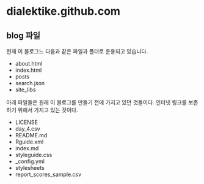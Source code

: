 # dialektike.github.com

## blog 파일

현재 이 블로그느 다음과 같은 파일과 폴더로 운용되고 있습니다.

- about.html
- index.html 
- posts
- search.json
- site_libs

아래 파일들은 원래 이 블로그를 만들기 전에 가지고 있던 것들이다.
인터넷 링크를 보존하기 위해서 가지고 있는 것이다.

- LICENSE
- day_4.csv
- README.md
- Rguide.xml
- index.md
- styleguide.css
- _config.yml
- stylesheets
- report_scores_sample.csv
